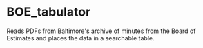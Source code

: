 # BOE_tabulator
Reads PDFs from Baltimore's archive of minutes from the Board of Estimates and places the data in a searchable table.
